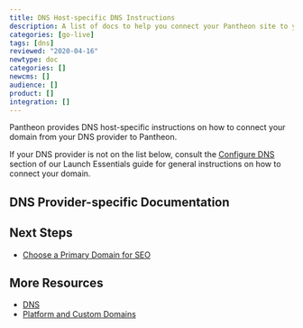 ```yaml
---
title: DNS Host-specific DNS Instructions
description: A list of docs to help you connect your Pantheon site to your domain
categories: [go-live]
tags: [dns]
reviewed: "2020-04-16"
newtype: doc
categories: []
newcms: []
audience: []
product: []
integration: []
---
```


Pantheon provides DNS host-specific instructions on how to connect your domain from your DNS provider to Pantheon.

If your DNS provider is not on the list below, consult the [Configure DNS](/guides/launch/configure-dns) section of our Launch Essentials guide for general instructions on how to connect your domain.

## DNS Provider-specific Documentation

<DNSProviderDocs />

## Next Steps

- [Choose a Primary Domain for SEO](/guides/launch/redirects)

## More Resources

- [DNS](/guides/domains/dns)
- [Platform and Custom Domains](/guides/domains)
